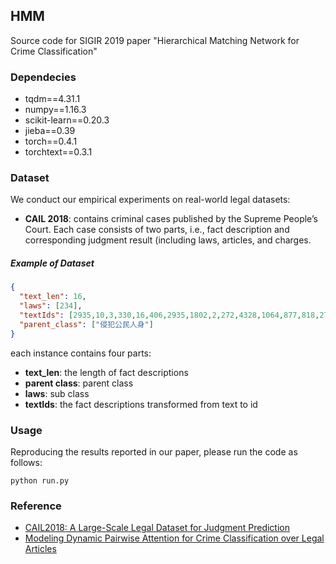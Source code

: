 ## HMM
Source code for SIGIR 2019 paper "Hierarchical Matching Network for Crime Classification"

### Dependecies
* tqdm==4.31.1
* numpy==1.16.3
* scikit-learn==0.20.3
* jieba==0.39
* torch==0.4.1
* torchtext==0.3.1

### Dataset
We conduct our empirical experiments on real-world legal datasets:
* **CAIL 2018**: contains criminal cases published by the Supreme People’s Court. Each case consists of two parts, i.e., fact description and corresponding judgment result (including laws, articles, and charges.

<!-- (https://arxiv.org/pdf/1807.02478.pdf) -->

##### Example of Dataset
```json
{
  "text_len": 16,
  "laws": [234],
  "textIds": [2935,10,3,330,16,406,2935,1802,2,272,4328,1064,877,818,272,5455],
  "parent_class": ["侵犯公民人身"]
}
```

each instance contains four parts:
* **text_len**: the length of fact descriptions
* **parent class**: parent class
* **laws**: sub class
* **textIds**: the fact descriptions transformed from text to id

### Usage
Reproducing the results reported in our paper, please run the code as follows:
```
python run.py
```


### Reference
* [CAIL2018: A Large-Scale Legal Dataset for Judgment Prediction](https://arxiv.org/pdf/1807.02478.pdf)
* [Modeling Dynamic Pairwise Attention for Crime Classification over Legal Articles](https://dl.acm.org/ft_gateway.cfm?id=3210057&type=pdf)

